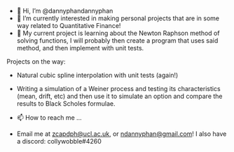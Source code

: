 - 👋 Hi, I’m @dannyphandannyphan
- 👀 I’m currently interested in making personal projects that are in some way related to Quantitative Finance!
- 🌱 My current project is learning about the Newton Raphson method of solving functions, I will probably then create a program that uses said method, and then implement with unit tests. 

Projects on the way:
- Natural cubic spline interpolation with unit tests (again!)
- Writing a simulation of a Weiner process and testing its characteristics (mean, drift, etc) and then use it to simulate an option and compare the results to Black Scholes formulae.

- 📫 How to reach me ...
- Email me at zcapdph@ucl.ac.uk, or ndannyphan@gmail.com! I also have a discord: collywobble#4260 

<!---
dannyphandannyphan/dannyphandannyphan is a ✨ special ✨ repository because its `README.md` (this file) appears on your GitHub profile.
You can click the Preview link to take a look at your changes.
--->
